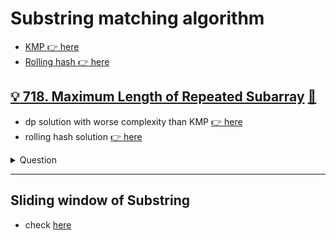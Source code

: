 # Substring matching algorithm

- [KMP :point_right: here](../_notes/kmp.md)
- [Rolling hash :point_right: here](../_notes/rolling_hash.md)

## [:bulb: 718. Maximum Length of Repeated Subarray](https://leetcode.com/problems/maximum-length-of-repeated-subarray/) [:dart:](max_len_of_repeated_subarray.h)

- dp solution with worse complexity than KMP [:point_right: here](../dp/max_len_of_repeated_subarray_dp.h)
- rolling hash solution [:point_right: here](max_len_of_repeated_subarray_rollinghash.h)

<details><summary markdown="span">Question</summary>

```markdown
Given two integer arrays nums1 and nums2, return the maximum length of a subarray that appears in both arrays.

Example 1:
Input: nums1 = [1,2,3,2,1], nums2 = [3,2,1,4,7]
Output: 3
Explanation: The repeated subarray with maximum length is [3,2,1].

Example 2:
Input: nums1 = [0,0,0,0,0], nums2 = [0,0,0,0,0]
Output: 5
```

</details>

------------------------------------------------------------------------------

## Sliding window of Substring

- check [here](../2_ptrs/README.md#substring-window-algorithm)
